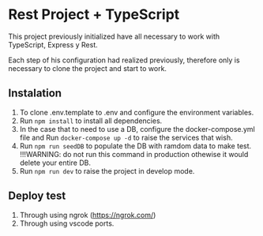 # Rest Project + TypeScript

This project previously initialized have all necessary to work with TypeScript, Express y Rest.

Each step of his configuration had realized previously, therefore only is necessary to clone the project and start to work.

## Instalation

1. To clone .env.template to .env and configure the environment variables.
2. Run `npm install` to install all dependencies.
3. In the case that to need to use a DB, configure the docker-compose.yml file and Run `docker-compose up -d` to raise the services that wish.
4. Run `npm run seedDB` to populate the DB with ramdom data to make test. !!!WARNING: do not run this command in production othewise it would delete your entire DB.
5. Run `npm run dev` to raise the project in develop mode.

## Deploy test

1. Through using ngrok (https://ngrok.com/)
2. Through using vscode ports.
